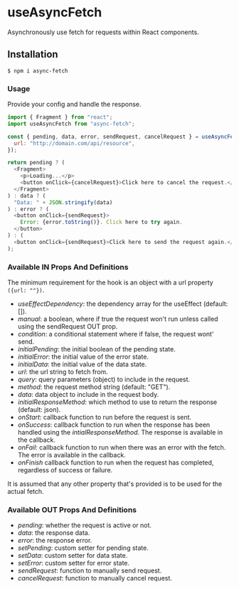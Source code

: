 # useAsyncFetch

Asynchronously use fetch for requests within React components.

## Installation

```
$ npm i async-fetch
```

### Usage

Provide your config and handle the response.

```javascript
import { Fragment } from "react";
import useAsyncFetch from "async-fetch";

const { pending, data, error, sendRequest, cancelRequest } = useAsyncFetch({
  url: "http://domain.com/api/resource",
});

return pending ? (
  <Fragment>
    <p>Loading...</p>
    <button onClick={cancelRequest}>Click here to cancel the request.</button>
  </Fragment>
) : data ? (
  "Data: " + JSON.stringify(data)
) : error ? (
  <button onClick={sendRequest}>
    Error: {error.toString()}. Click here to try again.
  </button>
) : (
  <button onClick={sendRequest}>Click here to send the request again.</button>
);
```

### Available IN Props And Definitions

The minimum requirement for the hook is an object with a url property `({url: ""})`.

- _useEffectDependency_: the dependency array for the useEffect (default: []).
- _manual_: a boolean, where if true the request won't run unless called using the sendRequest OUT prop.
- _condition_: a conditional statement where if false, the request wont' send.
- _initialPending_: the initial boolean of the pending state.
- _initialError_: the initial value of the error state.
- _initialData_: the initial value of the data state.
- _url_: the url string to fetch from.
- _query_: query parameters (object) to include in the request.
- _method_: the request method string (default: "GET").
- _data_: data object to include in the request body.
- _initialResponseMethod_: which method to use to return the response (default: json).
- _onStart_: callback function to run before the request is sent.
- _onSuccess_: callback function to run when the response has been handled using the _intialResponseMethod_. The response is available in the callback.
- _onFail_: callback function to run when there was an error with the fetch. The error is available in the callback.
- _onFinish_ callback function to run when the request has completed, regardless of success or failure.

It is assumed that any other property that's provided is to be used for the actual fetch.

### Available OUT Props And Definitions

- _pending_: whether the request is active or not.
- _data_: the response data.
- _error_: the response error.
- _setPending_: custom setter for pending state.
- _setData_: custom setter for data state.
- _setError_: custom setter for error state.
- _sendRequest_: function to manually send request.
- _cancelRequest_: function to manually cancel request.
